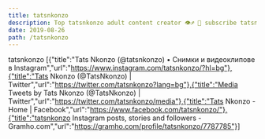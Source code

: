 ```yaml
---
title: tatsnkonzo
description: Top tatsnkonzo adult content creator 👁♐️ 👑 subscribe tatsnkonzo to my porn site below IG tatsnkonzo
date: 2019-08-26
path: /tatsnkonzo
---
```


tatsnkonzo
[{"title":"Tats Nkonzo (@tatsnkonzo) • Снимки и видеоклипове в Instagram","url":"https://www.instagram.com/tatsnkonzo/?hl=bg"},{"title":"Tats Nkonzo (@TatsNkonzo) | Twitter","url":"https://twitter.com/tatsnkonzo?lang=bg"},{"title":"Media Tweets by Tats Nkonzo (@TatsNkonzo) | Twitter","url":"https://twitter.com/tatsnkonzo/media"},{"title":"Tats Nkonzo - Home | Facebook","url":"https://www.facebook.com/tatsnkonzo/"},{"title":"tatsnkonzo Instagram posts, stories and followers - Gramho.com","url":"https://gramho.com/profile/tatsnkonzo/7787785"}]

